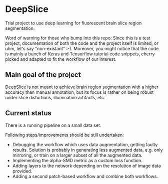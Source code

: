 # DeepSlice

Trial project to use deep learning for fluorescent brain slice region segmentation.

Word of warning for those who bump into this repo: Since this is a test project, documentation of both the code and the project itself is limited, or uhm, let's say "non-existant" :-).
Moreover, you might notice that the code is mainly a bunch of Keras and Tensorflow tutorial code snippets, cherry picked and adapted to fit the workflow of our interest.  

## Main goal of the project

DeepSlice is not meant to achieve brain region segmentation with a higher accuracy than manual annotation, but its focus is rather on being robust under slice distortions, illumination artifacts, etc.   

## Current status

There is a running pipeline on a small data set.

Following steps/improvements should be still undertaken:

- Debugging the workflow which uses data augmentation, getting faulty results. Solution is probably in generating less augmented data, e.g. only mirroring, or train on a larger subset of all the augmented data.
- Implementing the alpha-SMD metric as a custom loss function.
- Adding layers to the network depending on the resolution of image data provided.
- Adding a second patch-based workflow and combine both workflows.
